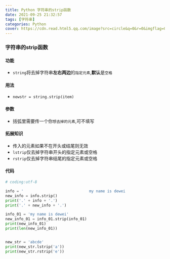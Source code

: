 ```yaml
---
title: Python 字符串的strip函数
date: 2021-09-25 21:32:57
tags: [字符串]
categories: Python
cover: https://cdn.read.html5.qq.com/image?src=circle&q=0&r=0&imgflag=0&cdn_cache=1800&w=0&h=0&imageUrl=https://learnonly-7.oss-cn-qingdao.aliyuncs.com/2021-9-25/1.jpg
---
```


### 字符串的strip函数

#### 功能

- `string`将去掉字符串**左右两边**的`指定元素`,**默认**是`空格`

#### 用法

- `newstr = string.strip(item)`

#### 参数

- 括弧里需要传一个你`想去掉的元素`,可不填写

#### 拓展知识

- 传入的元素如果不在开头或结尾则无效
- `lstrip`仅去掉字符串开头的指定元素或空格
- `rstrip`仅去掉字符串结尾的指定元素或空格

#### 代码

```python
# coding:utf-8

info = '                             my name is dewei                      '
new_info = info.strip()
print('.' + info + '.')
print('.' + new_info + '.')

info_01 = 'my name is dewei'
new_info_01 = info_01.strip(info_01)
print(new_info_01)
print(len(new_info_01))


new_str = 'abcde'
print(new_str.lstrip('a'))
print(new_str.rstrip('e'))

```


